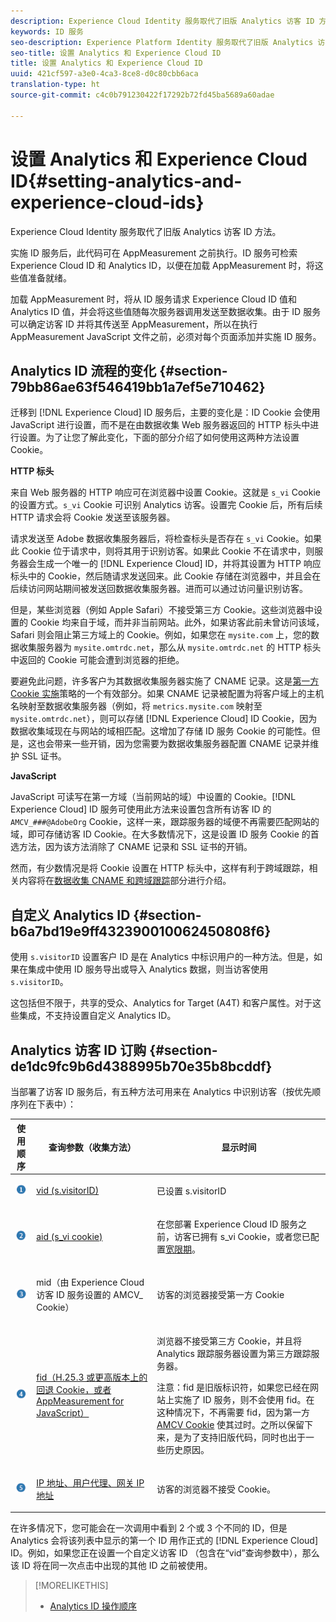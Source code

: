 ```yaml
---
description: Experience Cloud Identity 服务取代了旧版 Analytics 访客 ID 方法。
keywords: ID 服务
seo-description: Experience Platform Identity 服务取代了旧版 Analytics 访客 ID 方法。
seo-title: 设置 Analytics 和 Experience Cloud ID
title: 设置 Analytics 和 Experience Cloud ID
uuid: 421cf597-a3e0-4ca3-8ce8-d0c80cbb6aca
translation-type: ht
source-git-commit: c4c0b791230422f17292b72fd45ba5689a60adae

---
```



# 设置 Analytics 和 Experience Cloud ID{#setting-analytics-and-experience-cloud-ids}

Experience Cloud Identity 服务取代了旧版 Analytics 访客 ID 方法。

实施 ID 服务后，此代码可在 AppMeasurement 之前执行。ID 服务可检索 Experience Cloud ID 和 Analytics ID，以便在加载 AppMeasurement 时，将这些值准备就绪。

加载 AppMeasurement 时，将从 ID 服务请求 Experience Cloud ID 值和 Analytics ID 值，并会将这些值随每次服务器调用发送至数据收集。由于 ID 服务可以确定访客 ID 并将其传送至 AppMeasurement，所以在执行 AppMeasurement JavaScript 文件之前，必须对每个页面添加并实施 ID 服务。

## Analytics ID 流程的变化 {#section-79bb86ae63f546419bb1a7ef5e710462}

迁移到 [!DNL Experience Cloud] ID 服务后，主要的变化是：ID Cookie 会使用 JavaScript 进行设置，而不是在由数据收集 Web 服务器返回的 HTTP 标头中进行设置。为了让您了解此变化，下面的部分介绍了如何使用这两种方法设置 Cookie。

**HTTP 标头**

来自 Web 服务器的 HTTP 响应可在浏览器中设置 Cookie。这就是 `s_vi` Cookie 的设置方式。`s_vi` Cookie 可识别 Analytics 访客。设置完 Cookie 后，所有后续 HTTP 请求会将 Cookie 发送至该服务器。

请求发送至 Adobe 数据收集服务器后，将检查标头是否存在 `s_vi` Cookie。如果此 Cookie 位于请求中，则将其用于识别访客。如果此 Cookie 不在请求中，则服务器会生成一个唯一的 [!DNL Experience Cloud] ID，并将其设置为 HTTP 响应标头中的 Cookie，然后随请求发送回来。此 Cookie 存储在浏览器中，并且会在后续访问网站期间被发送回数据收集服务器。进而可以通过访问量识别访客。

但是，某些浏览器（例如 Apple Safari）不接受第三方 Cookie。这些浏览器中设置的 Cookie 均来自于域，而并非当前网站。此外，如果访客此前未曾访问该域，Safari 则会阻止第三方域上的 Cookie。例如，如果您在 `mysite.com` 上，您的数据收集服务器为 `mysite.omtrdc.net`，那么从 `mysite.omtrdc.net` 的 HTTP 标头中返回的 Cookie 可能会遭到浏览器的拒绝。

要避免此问题，许多客户为其数据收集服务器实施了 CNAME 记录。这是[第一方 Cookie 实施](https://marketing.adobe.com/resources/help/en_US/whitepapers/first_party_cookies/)策略的一个有效部分。如果 CNAME 记录被配置为将客户域上的主机名映射至数据收集服务器（例如，将 `metrics.mysite.com` 映射至 `mysite.omtrdc.net`），则可以存储 [!DNL Experience Cloud] ID Cookie，因为数据收集域现在与网站的域相匹配。这增加了存储 ID 服务 Cookie 的可能性。但是，这也会带来一些开销，因为您需要为数据收集服务器配置 CNAME 记录并维护 SSL 证书。

**JavaScript**

JavaScript 可读写在第一方域（当前网站的域）中设置的 Cookie。[!DNL Experience Cloud] ID 服务可使用此方法来设置包含所有访客 ID 的 `AMCV_###@AdobeOrg` Cookie，这样一来，跟踪服务器的域便不再需要匹配网站的域，即可存储访客 ID Cookie。在大多数情况下，这是设置 ID 服务 Cookie 的首选方法，因为该方法消除了 CNAME 记录和 SSL 证书的开销。

然而，有少数情况是将 Cookie 设置在 HTTP 标头中，这样有利于跨域跟踪，相关内容将在[数据收集 CNAME 和跨域跟踪](../../reference/analytics-reference/cname.md#concept-4df91f8a30ad4ec7a01eb943d579cc9d)部分进行介绍。

## 自定义 Analytics ID {#section-b6a7bd19e9ff432390010062450808f6}

使用 `s.visitorID` 设置客户 ID 是在 Analytics 中标识用户的一种方法。但是，如果在集成中使用 ID 服务导出或导入 Analytics 数据，则当访客使用 `s.visitorID`。

这包括但不限于，共享的受众、Analytics for Target (A4T) 和客户属性。对于这些集成，不支持设置自定义 Analytics ID。

## Analytics 访客 ID 订购 {#section-de1dc9fc9b6d4388995b70e35b8bcddf}

当部署了访客 ID 服务后，有五种方法可用来在 Analytics 中识别访客（按优先顺序列在下表中）：

<table id="table_D267D36451F643D1BB68AF6FEAA6AD1A"> 
 <thead> 
  <tr> 
   <th colname="col1" class="entry"> 使用顺序 </th> 
   <th colname="col2" class="entry"> 查询参数（收集方法） </th> 
   <th colname="col3" class="entry"> 显示时间 </th> 
  </tr> 
 </thead>
 <tbody> 
  <tr> 
   <td colname="col1"> <p> <img id="image_9F3E58898A1B4F40BBDEF5ADE362E55C" src="assets/step1_icon.png" /> </p> </td> 
   <td colname="col2"> <p> <a href="https://marketing.adobe.com/resources/help/zh_CN/sc/implement/?f=visid_custom" format="http" scope="external"> vid (s.visitorID)</a> </p> </td> 
   <td colname="col3"> <p>已设置 s.visitorID </p> </td> 
  </tr> 
  <tr> 
   <td colname="col1"> <p> <img id="image_77A06981672745B6AEA8BB4D55911CCA" src="assets/step2_icon.png" /> </p> </td> 
   <td colname="col2"> <p> <a href="https://marketing.adobe.com/resources/help/zh_CN/sc/implement/?f=visid_analytics" format="http" scope="external"> aid (s_vi cookie)</a> </p> </td> 
   <td colname="col3"> <p>在您部署 <span class="keyword">Experience Cloud ID 服务</span>之前，访客已拥有 s_vi Cookie，或者您已配置<a href="../../reference/analytics-reference/grace-period.md" format="dita" scope="local">宽限期</a>。 </p> </td> 
  </tr> 
  <tr> 
   <td colname="col1"> <p> <img id="image_0A950B1A6B004387AFEE8EED882739CB" src="assets/step3_icon.png" /> </p> </td> 
   <td colname="col2"> <p>mid（由 Experience Cloud 访客 ID 服务设置的 AMCV_ Cookie） </p> </td> 
   <td colname="col3"> <p>访客的浏览器接受第一方 Cookie </p> </td> 
  </tr> 
  <tr> 
   <td colname="col1"> <p> <img id="image_6F0ED8FE3EF846CA8E6ECCC3C0070D85" src="assets/step4_icon.png" /> </p> </td> 
   <td colname="col2"> <p> <a href="https://marketing.adobe.com/resources/help/zh_CN/sc/implement/?f=visid_fallback" format="http" scope="external">fid（H.25.3 或更高版本上的回退 Cookie，或者 AppMeasurement for JavaScript）</a> </p> </td> 
   <td colname="col3"> <p>浏览器不接受第三方 Cookie，并且将 Analytics 跟踪服务器设置为第三方跟踪服务器。 </p> <p> <p>注意：<span class="codeph">fid</span> 是旧版标识符，如果您已经在网站上实施了 ID 服务，则不会使用 fid。在这种情况下，不再需要 <span class="codeph">fid</span>，因为第一方 <a href="../../introduction/cookies.md" format="dita" scope="local">AMCV Cookie</a> 使其过时。之所以保留下来，是为了支持旧版代码，同时也出于一些历史原因。 </p> </p> </td> 
  </tr> 
  <tr> 
   <td colname="col1"> <p> <img id="image_23D8C0EB69EC4084BC237B5B98C036F4" src="assets/step5_icon.png" /> </p> </td> 
   <td colname="col2"> <p> <a href="https://marketing.adobe.com/resources/help/zh_CN/sc/implement/?f=visid_fallback" format="http" scope="external"> IP 地址、用户代理、网关 IP 地址</a> </p> </td> 
   <td colname="col3"> <p>访客的浏览器不接受 Cookie。 </p> </td> 
  </tr> 
 </tbody> 
</table>

在许多情况下，您可能会在一次调用中看到 2 个或 3 个不同的 ID，但是 Analytics 会将该列表中显示的第一个 ID 用作正式的 [!DNL Experience Cloud] ID。例如，如果您正在设置一个自定义访客 ID （包含在“vid”查询参数中），那么该 ID 将在同一次点击中出现的其他 ID 之前被使用。

>[!MORELIKETHIS]
>
>* [Analytics ID 操作顺序](../../reference/analytics-reference/analytics-order-of-operations.md#concept-b92935b4fff545adb4773f3728bc15ef)


